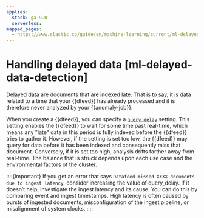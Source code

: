 ```yaml
---
applies:
  stack: ga 9.0
  serverless:
mapped_pages:
  - https://www.elastic.co/guide/en/machine-learning/current/ml-delayed-data-detection.html
---
```


# Handling delayed data [ml-delayed-data-detection]

Delayed data are documents that are indexed late. That is to say, it is data related to a time that your {{dfeed}} has already processed and it is therefore never analyzed by your {{anomaly-job}}.

When you create a {{dfeed}}, you can specify a [`query_delay`](https://www.elastic.co/guide/en/elasticsearch/reference/current/ml-put-datafeed.html#ml-put-datafeed-request-body) setting. This setting enables the {{dfeed}} to wait for some time past real-time, which means any "late" data in this period is fully indexed before the {{dfeed}} tries to gather it. However, if the setting is set too low, the {{dfeed}} may query for data before it has been indexed and consequently miss that document. Conversely, if it is set too high, analysis drifts farther away from real-time. The balance that is struck depends upon each use case and the environmental factors of the cluster.

::::{important}
If you get an error that says `Datafeed missed XXXX documents due to ingest latency`, consider increasing the value of query_delay. If it doesn’t help, investigate the ingest latency and its cause. You can do this by comparing event and ingest timestamps. High latency is often caused by bursts of ingested documents, misconfiguration of the ingest pipeline, or misalignment of system clocks.
::::

